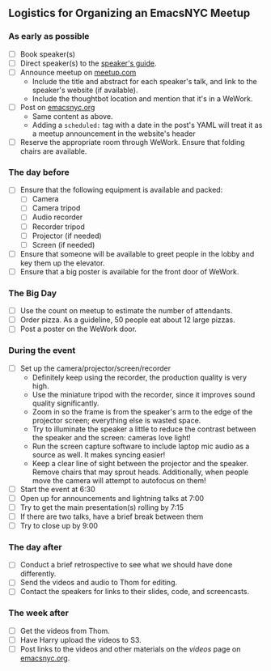 Logistics for Organizing an EmacsNYC Meetup
-------------------------------------------

### As early as possible

- [ ] Book speaker(s)
- [ ] Direct speaker(s) to the [speaker's guide](https://github.com/emacsnyc/meeting-logistics/blob/master/speakers-guide.md).
- [ ] Announce meetup on [meetup.com](http://www.meetup.com/New-York-Emacs-Meetup/)
    - Include the title and abstract for each speaker's talk, and link
      to the speaker's website (if available).
    - Include the thoughtbot location and mention that it's in a
      WeWork.
- [ ] Post on [emacsnyc.org](http://emacsnyc.org/)
    - Same content as above.
    - Adding a `scheduled:` tag with a date in the post's YAML will
      treat it as a meetup announcement in the website's header
- [ ] Reserve the appropriate room through WeWork. Ensure that folding
  chairs are available.

### The day before

- [ ] Ensure that the following equipment is available and packed:
    - [ ] Camera
    - [ ] Camera tripod
    - [ ] Audio recorder
    - [ ] Recorder tripod
    - [ ] Projector (if needed)
    - [ ] Screen (if needed)
- [ ] Ensure that someone will be available to greet people in the
  lobby and key them up the elevator.
- [ ] Ensure that a big poster is available for the front door of
  WeWork.

### The Big Day

- [ ] Use the count on meetup to estimate the number of attendants.
- [ ] Order pizza. As a guideline, 50 people eat about 12 large
  pizzas.
- [ ] Post a poster on the WeWork door.

### During the event

- [ ] Set up the camera/projector/screen/recorder
    - Definitely keep using the recorder, the production quality is
      very high.
    - Use the miniature tripod with the recorder, since it improves
      sound quality significantly.
    - Zoom in so the frame is from the speaker's arm to the edge of
      the projector screen; everything else is wasted space.
    - Try to illuminate the speaker a little to reduce the contrast
      between the speaker and the screen: cameras love light!
    - Run the screen capture software to include laptop mic audio as a
      source as well. It makes syncing easier!
    - Keep a clear line of sight between the projector and the
      speaker. Remove chairs that may sprout heads. Additionally, when
      people move the camera will attempt to autofocus on them!
- [ ] Start the event at 6:30
- [ ] Open up for announcements and lightning talks at 7:00
- [ ] Try to get the main presentation(s) rolling by 7:15
- [ ] If there are two talks, have a brief break between them
- [ ] Try to close up by 9:00

### The day after

- [ ] Conduct a brief retrospective to see what we should have done differently.
- [ ] Send the videos and audio to Thom for editing.
- [ ] Contact the speakers for links to their slides, code, and screencasts.

### The week after

- [ ] Get the videos from Thom.
- [ ] Have Harry upload the videos to S3.
- [ ] Post links to the videos and other materials on the *videos*
  page on [emacsnyc.org](http://emacsnyc.org/videos.html).
